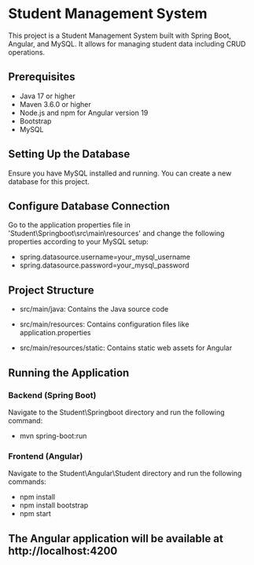 # Student Management System

This project is a Student Management System built with Spring Boot, Angular, and MySQL. It allows for managing student data including CRUD operations.

## Prerequisites

- Java 17 or higher
- Maven 3.6.0 or higher
- Node.js and npm for Angular version 19
- Bootstrap
- MySQL

## Setting Up the Database

Ensure you have MySQL installed and running. You can create a new database for this project.

## Configure Database Connection

Go to the application properties file in 'Student\Springboot\src\main\resources' and change the following properties according to your MySQL setup:

- spring.datasource.username=your_mysql_username
- spring.datasource.password=your_mysql_password

## Project Structure

- src/main/java: Contains the Java source code

- src/main/resources: Contains configuration files like application.properties

- src/main/resources/static: Contains static web assets for Angular

## Running the Application

### Backend (Spring Boot)
Navigate to the Student\Springboot directory and run the following command:

- mvn spring-boot:run

### Frontend (Angular)
Navigate to the Student\Angular\Student directory and run the following commands:

- npm install
- npm install bootstrap
- npm start



## The Angular application will be available at http://localhost:4200